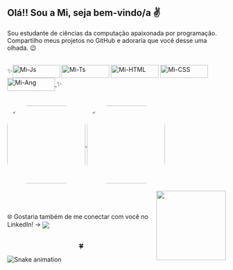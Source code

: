 <h2>Olá!! Sou a Mi, seja bem-vindo/a ✌️</h2>

  Sou estudante de ciências da computação apaixonada por programação. Compartilho meus projetos no GitHub e adoraria que você desse uma olhada. 😉


<div style="display: inline_block"><br>
  ✨<a href="https://github.com/MiAmaral"><img align="center" alt="Mi-Js" height="30" width="110" 
  src="https://img.shields.io/badge/JavaScript-323330?style=for-the-badge&logo=javascript&logoColor=F7DF1E"></a>
  <a href="https://github.com/MiAmaral"><img align="center" alt="Mi-Ts" height="30" width="110" 
  src="https://img.shields.io/badge/TypeScript-007ACC?style=for-the-badge&logo=typescript&logoColor=white"></a>
  <a href="https://github.com/MiAmaral"><img align="center" alt="Mi-HTML" height="30" width="110" 
  src="https://img.shields.io/badge/HTML5-E34F26?style=for-the-badge&logo=html5&logoColor=white"></a>
 <a href="https://github.com/MiAmaral"> <img align="center" alt="Mi-CSS" height="30" width="110"
  src="https://img.shields.io/badge/CSS3-1572B6?style=for-the-badge&logo=css3&logoColor=white"></a>
 <a href="https://github.com/MiAmaral"><img align="center" alt="Mi-Ang" height="30" width="110"
  src="https://img.shields.io/badge/Angular-DD0031?style=for-the-badge&logo=angular&logoColor=white"> </a>✨
</div>
<br/><br/>

<div align="left">
  <a href="https://github.com/MiAmaral"> <img align="center" height="180" style="border-radius:50px;" src="https://github-readme-stats.vercel.app/api?username=miamaral&show_icons=true&theme=onedark"> </a>
  <a href="https://github.com/MiAmaral"> <img align="center" height="180" style="border-radius:50px;" src="https://github-readme-stats.vercel.app/api/top-langs/?username=miamaral&show_icons=true&theme=onedark"> </a>
</div>
<br/>

<div>
  <a href="https://github.com/MiAmaral"> <img align="right" height="160" src="https://i.imgur.com/9KWJ2rp.gif"></a>
</div>
  <br/><br/><br/>
  
<div>
 🌐 Gostaria também de me conectar com você no LinkedIn! -> 
  <a href="https://www.linkedin.com/in/milenabamaral" target="_blank"><img align="center" src="https://img.shields.io/badge/-LinkedIn-%230077B5?style=for-the-badge&logo=linkedin&logoColor=white" target="_blank"></a>  
  <br/><br/>
  <p align="center">🍀</p>
</div>

![Snake animation](https://github.com/MiAmaral/MiAmaral/blob/output/github-contribution-grid-snake.svg)

